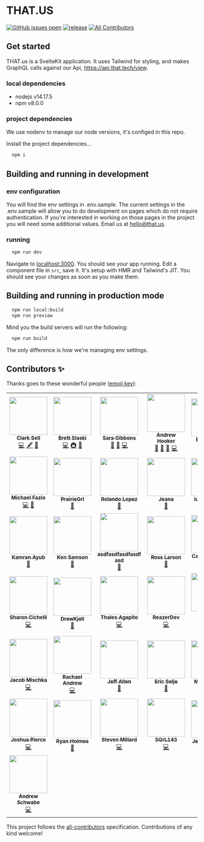 # THAT.US

[![GitHub issues open](https://img.shields.io/github/issues/thatconference/that.us.svg)](https://github.com/thatconference/that.us/issues) [![release](https://img.shields.io/badge/PRs-welcome-brightgreen.svg)](https://github.com/thatconference/that.us/issues) <!-- ALL-CONTRIBUTORS-BADGE:START - Do not remove or modify this section -->
[![All Contributors](https://img.shields.io/badge/all_contributors-43-orange.svg?style=flat-square)](#contributors-)
<!-- ALL-CONTRIBUTORS-BADGE:END -->

## Get started

THAT.us is a SvelteKit application. It uses Tailwind for styling, and makes GraphQL calls against our Api, https://api.that.tech/view.

### local dependencies

- nodejs v14.17.5
- npm v8.0.0

### project dependencies

We use nodenv to manage our node versions, it's configed in this repo.

Install the project dependencies...

```bash
  npm i
```

## Building and running in development

### env configuration

You will find the env settings in .env.sample. The current settings in the .env.sample will allow you to do development on pages which do not require authentication. If you're interested in working on those pages in the project you will need some additional values. Email us at hello@that.us.

### running

```bash
  npm run dev
```

Navigate to [localhost:3000](http://localhost:3000). You should see your app running. Edit a component file in `src`, save it. It's setup with HMR and Tailwind's JIT. You should see your changes as soon as you make them.

## Building and running in production mode

```bash
  npm run local:build
  npm run preview
```

Mind you the build servers will run the following:

```bash
  npm run build
```

The only difference is how we're managing env settings.

## Contributors ✨

Thanks goes to these wonderful people ([emoji key](https://allcontributors.org/docs/en/emoji-key)):

<!-- ALL-CONTRIBUTORS-LIST:START - Do not remove or modify this section -->
<!-- prettier-ignore-start -->
<!-- markdownlint-disable -->
<table>
  <tr>
    <td align="center"><a href="http://unspecified.io"><img src="https://avatars1.githubusercontent.com/u/772569?v=4?s=100" width="100px;" alt=""/><br /><sub><b>Clark Sell</b></sub></a><br /><a href="https://github.com/ThatConference/that.us/commits?author=csell5" title="Code">💻</a> <a href="#content-csell5" title="Content">🖋</a> <a href="#design-csell5" title="Design">🎨</a></td>
    <td align="center"><a href="http://blog.brettski.com"><img src="https://avatars3.githubusercontent.com/u/473633?v=4?s=100" width="100px;" alt=""/><br /><sub><b>Brett Slaski</b></sub></a><br /><a href="https://github.com/ThatConference/that.us/commits?author=brettski" title="Code">💻</a> <a href="#infra-brettski" title="Infrastructure (Hosting, Build-Tools, etc)">🚇</a> <a href="#maintenance-brettski" title="Maintenance">🚧</a></td>
    <td align="center"><a href="http://saragibby.com"><img src="https://avatars1.githubusercontent.com/u/82035?v=4?s=100" width="100px;" alt=""/><br /><sub><b>Sara Gibbons</b></sub></a><br /><a href="https://github.com/ThatConference/that.us/pulls?q=is%3Apr+reviewed-by%3Asaragibby" title="Reviewed Pull Requests">👀</a> <a href="#userTesting-saragibby" title="User Testing">📓</a> <a href="https://github.com/ThatConference/that.us/commits?author=saragibby" title="Code">💻</a></td>
    <td align="center"><a href="https://leanpub.com/os-support"><img src="https://avatars3.githubusercontent.com/u/240650?v=4?s=100" width="100px;" alt=""/><br /><sub><b>Andrew Hooker</b></sub></a><br /><a href="https://github.com/ThatConference/that.us/issues?q=author%3AGeekOnCoffee" title="Bug reports">🐛</a> <a href="#userTesting-GeekOnCoffee" title="User Testing">📓</a> <a href="https://github.com/ThatConference/that.us/pulls?q=is%3Apr+reviewed-by%3AGeekOnCoffee" title="Reviewed Pull Requests">👀</a> <a href="https://github.com/ThatConference/that.us/commits?author=GeekOnCoffee" title="Code">💻</a></td>
    <td align="center"><a href="https://github.com/gemolle"><img src="https://avatars0.githubusercontent.com/u/60487024?v=4?s=100" width="100px;" alt=""/><br /><sub><b>Erin Gemoll</b></sub></a><br /><a href="https://github.com/ThatConference/that.us/issues?q=author%3Agemolle" title="Bug reports">🐛</a></td>
    <td align="center"><a href="https://github.com/TheTopher"><img src="https://avatars1.githubusercontent.com/u/6912293?v=4?s=100" width="100px;" alt=""/><br /><sub><b>TheTopher</b></sub></a><br /><a href="https://github.com/ThatConference/that.us/issues?q=author%3ATheTopher" title="Bug reports">🐛</a></td>
    <td align="center"><a href="https://github.com/mcookWI"><img src="https://avatars0.githubusercontent.com/u/5367626?v=4?s=100" width="100px;" alt=""/><br /><sub><b>Mike</b></sub></a><br /><a href="https://github.com/ThatConference/that.us/issues?q=author%3AmcookWI" title="Bug reports">🐛</a> <a href="#userTesting-mcookWI" title="User Testing">📓</a></td>
  </tr>
  <tr>
    <td align="center"><a href="https://github.com/MFazio23"><img src="https://avatars0.githubusercontent.com/u/782519?v=4?s=100" width="100px;" alt=""/><br /><sub><b>Michael Fazio</b></sub></a><br /><a href="https://github.com/ThatConference/that.us/commits?author=MFazio23" title="Code">💻</a> <a href="https://github.com/ThatConference/that.us/issues?q=author%3AMFazio23" title="Bug reports">🐛</a></td>
    <td align="center"><a href="https://github.com/PrairieGrl"><img src="https://avatars1.githubusercontent.com/u/66928505?v=4?s=100" width="100px;" alt=""/><br /><sub><b>PrairieGrl</b></sub></a><br /><a href="https://github.com/ThatConference/that.us/issues?q=author%3APrairieGrl" title="Bug reports">🐛</a></td>
    <td align="center"><a href="https://github.com/rolandolopez"><img src="https://avatars3.githubusercontent.com/u/1054389?v=4?s=100" width="100px;" alt=""/><br /><sub><b>Rolando Lopez</b></sub></a><br /><a href="https://github.com/ThatConference/that.us/issues?q=author%3Arolandolopez" title="Bug reports">🐛</a></td>
    <td align="center"><a href="https://www.jeana.dev"><img src="https://avatars2.githubusercontent.com/u/194128?v=4?s=100" width="100px;" alt=""/><br /><sub><b>Jeana</b></sub></a><br /><a href="https://github.com/ThatConference/that.us/issues?q=author%3Atsidel" title="Bug reports">🐛</a></td>
    <td align="center"><a href="https://github.com/lukeplamann"><img src="https://avatars3.githubusercontent.com/u/9270720?v=4?s=100" width="100px;" alt=""/><br /><sub><b>lukeplamann</b></sub></a><br /><a href="#ideas-lukeplamann" title="Ideas, Planning, & Feedback">🤔</a></td>
    <td align="center"><a href="http://youtube.com/eddiejaoude?sub_confirmation=1"><img src="https://avatars3.githubusercontent.com/u/624760?v=4?s=100" width="100px;" alt=""/><br /><sub><b>Eddie Jaoude</b></sub></a><br /><a href="https://github.com/ThatConference/that.us/commits?author=eddiejaoude" title="Code">💻</a> <a href="https://github.com/ThatConference/that.us/issues?q=author%3Aeddiejaoude" title="Bug reports">🐛</a></td>
    <td align="center"><a href="https://www.microsoft.com"><img src="https://avatars0.githubusercontent.com/u/7679720?v=4?s=100" width="100px;" alt=""/><br /><sub><b>David Pine</b></sub></a><br /><a href="https://github.com/ThatConference/that.us/commits?author=IEvangelist" title="Code">💻</a></td>
  </tr>
  <tr>
    <td align="center"><a href="http://kamranicus.com/"><img src="https://avatars1.githubusercontent.com/u/563819?v=4?s=100" width="100px;" alt=""/><br /><sub><b>Kamran Ayub</b></sub></a><br /><a href="https://github.com/ThatConference/that.us/issues?q=author%3Akamranayub" title="Bug reports">🐛</a></td>
    <td align="center"><a href="https://github.com/kenssamson"><img src="https://avatars3.githubusercontent.com/u/9221745?v=4?s=100" width="100px;" alt=""/><br /><sub><b>Ken Samson</b></sub></a><br /><a href="https://github.com/ThatConference/that.us/issues?q=author%3Akenssamson" title="Bug reports">🐛</a></td>
    <td align="center"><a href="https://github.com/ps2goat"><img src="https://avatars0.githubusercontent.com/u/5384732?v=4?s=100" width="100px;" alt=""/><br /><sub><b>asdfasdfasdfasdf asd</b></sub></a><br /><a href="#ideas-ps2goat" title="Ideas, Planning, & Feedback">🤔</a></td>
    <td align="center"><a href="https://github.com/zo0o0ot"><img src="https://avatars3.githubusercontent.com/u/876146?v=4?s=100" width="100px;" alt=""/><br /><sub><b>Ross Larson</b></sub></a><br /><a href="#ideas-zo0o0ot" title="Ideas, Planning, & Feedback">🤔</a></td>
    <td align="center"><a href="http://lgbtq.dev"><img src="https://avatars0.githubusercontent.com/u/2401816?v=4?s=100" width="100px;" alt=""/><br /><sub><b>Caden Sumner</b></sub></a><br /><a href="https://github.com/ThatConference/that.us/commits?author=Ghosts" title="Code">💻</a> <a href="https://github.com/ThatConference/that.us/issues?q=author%3AGhosts" title="Bug reports">🐛</a></td>
    <td align="center"><a href="https://github.com/asharonbaltazar"><img src="https://avatars3.githubusercontent.com/u/58940073?v=4?s=100" width="100px;" alt=""/><br /><sub><b>asharonbaltazar</b></sub></a><br /><a href="https://github.com/ThatConference/that.us/commits?author=asharonbaltazar" title="Code">💻</a></td>
    <td align="center"><a href="https://github.com/teyd"><img src="https://avatars2.githubusercontent.com/u/48223730?v=4?s=100" width="100px;" alt=""/><br /><sub><b>teyd</b></sub></a><br /><a href="https://github.com/ThatConference/that.us/issues?q=author%3Ateyd" title="Bug reports">🐛</a></td>
  </tr>
  <tr>
    <td align="center"><a href="http://www.girlwritescode.com/"><img src="https://avatars0.githubusercontent.com/u/514037?v=4?s=100" width="100px;" alt=""/><br /><sub><b>Sharon Cichelli</b></sub></a><br /><a href="https://github.com/ThatConference/that.us/commits?author=scichelli" title="Code">💻</a></td>
    <td align="center"><a href="https://github.com/DrewKjell"><img src="https://avatars0.githubusercontent.com/u/24257136?v=4?s=100" width="100px;" alt=""/><br /><sub><b>DrewKjell</b></sub></a><br /><a href="https://github.com/ThatConference/that.us/issues?q=author%3ADrewKjell" title="Bug reports">🐛</a></td>
    <td align="center"><a href="http://agapito.dev"><img src="https://avatars0.githubusercontent.com/u/51180770?v=4?s=100" width="100px;" alt=""/><br /><sub><b>Thales Agapito</b></sub></a><br /><a href="https://github.com/ThatConference/that.us/commits?author=thalesagapito" title="Code">💻</a></td>
    <td align="center"><a href="https://github.com/ReazerDev"><img src="https://avatars1.githubusercontent.com/u/36013882?v=4?s=100" width="100px;" alt=""/><br /><sub><b>ReazerDev</b></sub></a><br /><a href="https://github.com/ThatConference/that.us/commits?author=ReazerDev" title="Code">💻</a></td>
    <td align="center"><a href="https://github.com/Yassine-Latreche"><img src="https://avatars1.githubusercontent.com/u/59394690?v=4?s=100" width="100px;" alt=""/><br /><sub><b>Yassine Latreche</b></sub></a><br /><a href="https://github.com/ThatConference/that.us/commits?author=Yassine-Latreche" title="Code">💻</a></td>
    <td align="center"><a href="https://github.com/kehnj"><img src="https://avatars1.githubusercontent.com/u/17574909?v=4?s=100" width="100px;" alt=""/><br /><sub><b>Ken Johnson</b></sub></a><br /><a href="https://github.com/ThatConference/that.us/issues?q=author%3Akehnj" title="Bug reports">🐛</a></td>
    <td align="center"><a href="http://www.coreyhaines.com"><img src="https://avatars0.githubusercontent.com/u/3962?v=4?s=100" width="100px;" alt=""/><br /><sub><b>Corey Haines</b></sub></a><br /><a href="https://github.com/ThatConference/that.us/issues?q=author%3Acoreyhaines" title="Bug reports">🐛</a></td>
  </tr>
  <tr>
    <td align="center"><a href="https://www.mischka.me"><img src="https://avatars1.githubusercontent.com/u/3939997?v=4?s=100" width="100px;" alt=""/><br /><sub><b>Jacob Mischka</b></sub></a><br /><a href="https://github.com/ThatConference/that.us/commits?author=jacobmischka" title="Code">💻</a></td>
    <td align="center"><a href="https://www.rachael-andrew.dev/"><img src="https://avatars3.githubusercontent.com/u/6334799?v=4?s=100" width="100px;" alt=""/><br /><sub><b>Rachael Andrew</b></sub></a><br /><a href="https://github.com/ThatConference/that.us/commits?author=r-andrew-dev" title="Code">💻</a></td>
    <td align="center"><a href="https://github.com/sojan80"><img src="https://avatars1.githubusercontent.com/u/13117568?v=4?s=100" width="100px;" alt=""/><br /><sub><b>Jeff Allen</b></sub></a><br /><a href="https://github.com/ThatConference/that.us/issues?q=author%3Asojan80" title="Bug reports">🐛</a></td>
    <td align="center"><a href="http://saltydogllc.com"><img src="https://avatars1.githubusercontent.com/u/8174668?v=4?s=100" width="100px;" alt=""/><br /><sub><b>Eric Selje</b></sub></a><br /><a href="https://github.com/ThatConference/that.us/issues?q=author%3Aeselje" title="Bug reports">🐛</a></td>
    <td align="center"><a href="http://www.mattmillican.com"><img src="https://avatars0.githubusercontent.com/u/810260?v=4?s=100" width="100px;" alt=""/><br /><sub><b>Matt Millican</b></sub></a><br /><a href="https://github.com/ThatConference/that.us/issues?q=author%3Ammillican" title="Bug reports">🐛</a></td>
    <td align="center"><a href="http://michaelwales.com/"><img src="https://avatars.githubusercontent.com/u/37906?v=4?s=100" width="100px;" alt=""/><br /><sub><b>Michael Wales</b></sub></a><br /><a href="https://github.com/ThatConference/that.us/commits?author=walesmd" title="Code">💻</a></td>
    <td align="center"><a href="https://github.com/ategen3rt"><img src="https://avatars.githubusercontent.com/u/36305171?v=4?s=100" width="100px;" alt=""/><br /><sub><b>Adam J Tegen</b></sub></a><br /><a href="https://github.com/ThatConference/that.us/commits?author=ategen3rt" title="Code">💻</a></td>
  </tr>
  <tr>
    <td align="center"><a href="https://github.com/joshpierce"><img src="https://avatars.githubusercontent.com/u/8643537?v=4?s=100" width="100px;" alt=""/><br /><sub><b>Joshua Pierce</b></sub></a><br /><a href="https://github.com/ThatConference/that.us/commits?author=joshpierce" title="Code">💻</a></td>
    <td align="center"><a href="https://github.com/blitzmann"><img src="https://avatars.githubusercontent.com/u/3904767?v=4?s=100" width="100px;" alt=""/><br /><sub><b>Ryan Holmes</b></sub></a><br /><a href="https://github.com/ThatConference/that.us/issues?q=author%3Ablitzmann" title="Bug reports">🐛</a></td>
    <td align="center"><a href="https://github.com/RunDLL32-Steve"><img src="https://avatars.githubusercontent.com/u/40435775?v=4?s=100" width="100px;" alt=""/><br /><sub><b>Steven Millard</b></sub></a><br /><a href="https://github.com/ThatConference/that.us/commits?author=RunDLL32-Steve" title="Code">💻</a></td>
    <td align="center"><a href="https://github.com/SQrL143"><img src="https://avatars.githubusercontent.com/u/26024995?v=4?s=100" width="100px;" alt=""/><br /><sub><b>SQrL143</b></sub></a><br /><a href="https://github.com/ThatConference/that.us/commits?author=SQrL143" title="Code">💻</a></td>
    <td align="center"><a href="https://github.com/jknaak"><img src="https://avatars.githubusercontent.com/u/25443142?v=4?s=100" width="100px;" alt=""/><br /><sub><b>Jessica Knaak</b></sub></a><br /><a href="https://github.com/ThatConference/that.us/issues?q=author%3Ajknaak" title="Bug reports">🐛</a></td>
    <td align="center"><a href="https://github.com/zachesposito"><img src="https://avatars.githubusercontent.com/u/1486613?v=4?s=100" width="100px;" alt=""/><br /><sub><b>zachesposito</b></sub></a><br /><a href="https://github.com/ThatConference/that.us/commits?author=zachesposito" title="Code">💻</a></td>
    <td align="center"><a href="https://github.com/zaudtke"><img src="https://avatars.githubusercontent.com/u/1631560?v=4?s=100" width="100px;" alt=""/><br /><sub><b>Al</b></sub></a><br /><a href="https://github.com/ThatConference/that.us/commits?author=zaudtke" title="Code">💻</a></td>
  </tr>
  <tr>
    <td align="center"><a href="https://github.com/AndrewSchwabe"><img src="https://avatars.githubusercontent.com/u/17070695?v=4?s=100" width="100px;" alt=""/><br /><sub><b>Andrew Schwabe</b></sub></a><br /><a href="https://github.com/ThatConference/that.us/commits?author=AndrewSchwabe" title="Code">💻</a></td>
  </tr>
</table>

<!-- markdownlint-restore -->
<!-- prettier-ignore-end -->

<!-- ALL-CONTRIBUTORS-LIST:END -->

This project follows the [all-contributors](https://github.com/all-contributors/all-contributors) specification. Contributions of any kind welcome!
